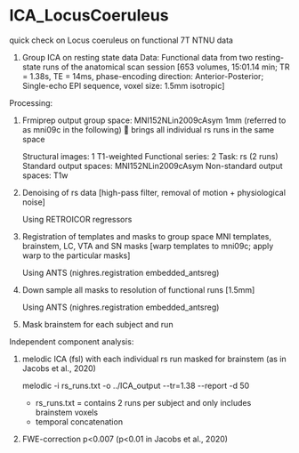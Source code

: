 # ICA_LocusCoeruleus
quick check on Locus coeruleus on functional 7T NTNU data



1. Group ICA on resting state data 
 Data:
 Functional data from two resting-state runs of the anatomical scan session [653 volumes, 15:01.14 min; TR = 1.38s, TE = 14ms, phase-encoding direction: Anterior-Posterior; Single-echo EPI sequence, voxel size: 1.5mm isotropic]

Processing: 
 1.	Frmiprep
     output group space: MNI152NLin2009cAsym 1mm (referred to as mni09c in the following)
      brings all individual rs runs in the same space 

     Structural images: 1 T1-weighted
     Functional series: 2
     Task: rs (2 runs)
     Standard output spaces: MNI152NLin2009cAsym
     Non-standard output spaces: T1w

 2.	Denoising of rs data 
     [high-pass filter, removal of motion + physiological noise]

     Using RETROICOR regressors

 3.	Registration of templates and masks to group space 
     MNI templates, brainstem, LC, VTA and SN masks 
     [warp templates to mni09c; apply warp to the particular masks]

     Using ANTS (nighres.registration embedded_antsreg)

 4.	Down sample all masks to resolution of functional runs [1.5mm]

     Using ANTS (nighres.registration embedded_antsreg)

 5.	Mask brainstem for each subject and run




Independent component analysis:
 1.	melodic ICA (fsl) with each individual rs run masked for brainstem (as in Jacobs et al., 2020)

     melodic -i rs_runs.txt -o ../ICA_output --tr=1.38 --report -d 50
     -	rs_runs.txt = contains 2 runs per subject and only includes brainstem voxels 
     -	temporal concatenation 

 2.	FWE-correction p<0.007 (p<0.01 in Jacobs et al., 2020)

     

